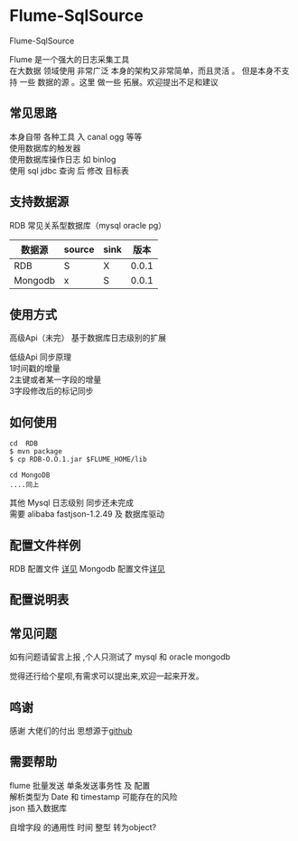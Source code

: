 # Flume-SqlSource
Flume-SqlSource

Flume  是一个强大的日志采集工具  
在大数据 领域使用 非常广泛 本身的架构又非常简单，而且灵活 。
但是本身不支持 一些 数据的源 。这里 做一些 拓展。欢迎提出不足和建议 

## 常见思路 
本身自带 各种工具 入 canal  ogg  等等  
使用数据库的触发器   
使用数据库操作日志  如 binlog    
使用 sql  jdbc 查询 后 修改 目标表  


## 支持数据源 
RDB  常见关系型数据库（mysql  oracle  pg）

| 数据源  | source | sink |版本 |
| ------ | ------ | ------ | ------ |
| RDB| S |  X| 0.0.1 |
| Mongodb| x |  S| 0.0.1 |



## 使用方式 
高级Api（未完）
基于数据库日志级别的扩展 
 
低级Api 同步原理   
1时间戳的增量  
2主键或者某一字段的增量  
3字段修改后的标记同步  

##  如何使用 

```
cd  RDB 
$ mvn package
$ cp RDB-O.O.1.jar $FLUME_HOME/lib

cd MongoDB
....同上

```
其他 Mysql  日志级别 同步还未完成  
需要 alibaba fastjson-1.2.49 及 数据库驱动





## 配置文件样例
RDB 配置文件 [详见](./RDB/src/conf)
Mongodb 配置文件[详见](./MongoDB/src/conf/Sink_conf_demo1)


## 配置说明表  

## 常见问题  
如有问题请留言上报 ,个人只测试了 mysql  和 oracle  mongodb 

觉得还行给个星呗,有需求可以提出来,欢迎一起来开发。


## 鸣谢
感谢 大佬们的付出 思想源于[github](https://github.com/keedio/flume-ng-sql-source) 

## 需要帮助  
flume 批量发送 单条发送事务性  及 配置  
解析类型为 Date 和 timestamp  可能存在的风险  
json 插入数据库 

自增字段  的通用性   时间 整型  转为object?



